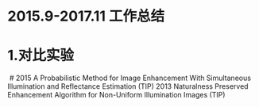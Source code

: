 # 2015.9-2017.11 工作总结
# 1.对比实验
  #   2015 A Probabilistic Method for Image Enhancement With Simultaneous Illumination and Reflectance Estimation (TIP)
      2013 Naturalness Preserved Enhancement Algorithm for Non-Uniform Illumination Images (TIP)
